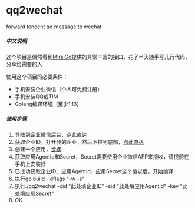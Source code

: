 # qq2wechat
forward tencent qq message to wechat

##### 中文说明
这个项目是偶然看到[MiraiGo](https://github.com/Mrs4s/MiraiGo)提供的非常丰富的接口，花了半天随手写几行代码，分享给需要的人

使用这个项目的必要条件：
- 手机安装企业微信（个人可免费注册）
- 手机安装QQ或TIM
- Golang编译环境（至少1.13）

##### 使用步骤
1. 登陆到企业微信后台，[点此直达](https://work.weixin.qq.com/wework_admin/loginpage_wx?from=myhome)
2. 获取企业ID，打开我的企业，然后下拉到底部，[点此直达](https://work.weixin.qq.com/wework_admin/frame#profile)
3. 创建一个应用，[步骤](https://open.work.weixin.qq.com/api/doc/90000/90003/90487#%E6%B7%BB%E5%8A%A0%E8%87%AA%E5%BB%BA%E5%BA%94%E7%94%A8)
4. 获取应用AgentId和Secret，Secret需要使用企业微信APP来接收，请提前在手机上安装好
5. 已成功获取企业ID、应用AgentId、应用Secret这个值以后，开始编译
6. 执行go build -ldflags "-w -s"
7. 执行./qq2wechat -cid "此处填企业ID" -aid "此处填应用AgentId" -key "此处填应用Secret"
8. OK
